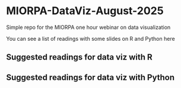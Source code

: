 # MIORPA-DataViz-August-2025
Simple repo for the MIORPA one hour webinar on data visualization

You can see a list of readings with some slides on R and Python here

## Suggested readings for data viz with R 

## Suggested readings for data viz with Python
